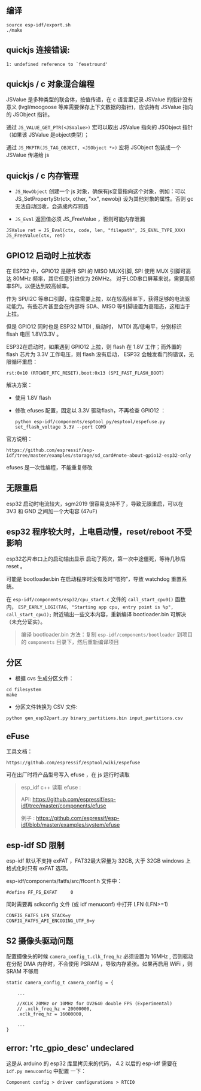 ## 编译

```
source esp-idf/export.sh
./make
```

## quickjs 连接错误:
```
1: undefined reference to `fesetround'
```


## quickjs / c 对象混合编程

JSValue 是多种类型的联合体，按值传递，在 c 语言里记录 JSValue 的指针没有意义 (lvgl/moogoose 等库需要保存上下文数据的指针)，应该持有 JSValue 指向的 JSObject 指针。

通过 `JS_VALUE_GET_PTR(<JSValue>)` 宏可以取出 JSValue 指向的 JSObject 指针（如果该 JSValue 是object类型）；

通过 `JS_MKPTR(JS_TAG_OBJECT, <JSObject *>)` 宏将 JSObject 包装成一个 JSValue 传递给 js


##  quickjs / c 内存管理

* `JS_NewObject` 创建一个 js 对象，确保有js变量指向这个对象，例如：可以 JS_SetPropertyStr(ctx, other, "xx", newobj) 设为其他对象的属性。否则 gc 无法自动回收，会造成内存邪路

* `JS_Eval` 返回值必须 JS_FreeValue ，否则可能内存泄漏
```
JSValue ret = JS_Eval(ctx, code, len, "filepath", JS_EVAL_TYPE_XXX)
JS_FreeValue(ctx, ret)
```



## GPIO12 启动时上拉状态

在 ESP32 中，GPIO12 是硬件 SPI 的 MISO MUX引脚, SPI 使用 MUX 引脚可高达 80MHz 频率，其它任意引进仅为 26MHz。
对于LCD串口屏幕来说，需要高频率SPI，以便达到较高帧率。

作为 SPI/I2C 等串口引脚，往往需要上拉，以在较高频率下，获得足够的电流驱动能力。有些芯片甚至会在内部将 SDA、MISO 等引脚设置为高阻态，这相当于上拉。

但是 GPIO12 同时也是 ESP32 MTDI , 启动时， MTDI 高/低电平，分别标识 flsah 电压 1.8V/3.3V 。

ESP32在启动时，如果遇到 GPIO12 上拉，则 flash 在 1.8V 工作；而外置的 flash 芯片为 3.3V 工作电压，则 flash 没有启动， ESP32 会触发看门狗错误，无限循环重启：

```
rst:0x10 (RTCWDT_RTC_RESET),boot:0x13 (SPI_FAST_FLASH_BOOT)
```

解决方案：

* 使用 1.8V flash

* 修改 efuses 配置，固定以 3.3V 驱动flash，不再检查 GPIO12 ：

    ```
    python esp-idf/components/esptool_py/esptool/espefuse.py set_flash_voltage 3.3V --port COM9
    ```

官方说明：
```
https://github.com/espressif/esp-idf/tree/master/examples/storage/sd_card#note-about-gpio12-esp32-only
```

efuses 是一次性编程，不能重复修改

## 无限重启

esp32 启动时电流较大，sgm2019 很容易支持不了，导致无限重启，可以在 3V3 和 GND 之间加一个大电容 (47uF)


## esp32 程序较大时，上电启动慢，reset/reboot 不受影响

esp32芯片串口上的启动输出显示 启动了两次，第一次中途僵死，等待几秒后 reset 。

可能是 bootloader.bin 在启动程序时没有及时“喂狗”，导致 watchdog 重置系统。

在 `esp-idf/components/esp32/cpu_start.c` 文件的 `call_start_cpu0()` 函数内， `ESP_EARLY_LOGI(TAG, "Starting app cpu, entry point is %p", call_start_cpu1);` 
附近输出一些文本内容，重新编译 bootloader.bin 可解决（未充分证实）。


> 编译 bootloader.bin 方法：复制 `esp-idf/components/bootloader` 到项目的 `components` 目录下，然后重新编译项目


## 分区

* 根据 cvs 生成分区文件：

```
cd filesystem
make
```

* 分区文件转换为 CSV 文件:
```
python gen_esp32part.py binary_partitions.bin input_partitions.csv
```


## eFuse

工具文档：

```
https://github.com/espressif/esptool/wiki/espefuse
```

可在出厂时将产品型号写入 efuse ，在 js 运行时读取

> esp_idf c++ 读取 efuse :
>
> API: https://github.com/espressif/esp-idf/tree/master/components/efuse
>
> 例子 : https://github.com/espressif/esp-idf/blob/master/examples/system/efuse


## esp-idf SD 限制

esp-idf 默认不支持 exFAT ，FAT32最大容量为 32GB, 大于 32GB windows 上格式化时只有 exFAT 选项。


esp-idf/components/fatfs/src/ffconf.h 文件中：
```
#define FF_FS_EXFAT		0
```

同时需要再 sdkconfig 文件 (或 idf menuconf) 中打开 LFN (LFN>=1)
```
CONFIG_FATFS_LFN_STACK=y
CONFIG_FATFS_API_ENCODING_UTF_8=y
```

## S2 摄像头驱动问题

配置摄像头的时候 `camera_config_t.clk_freq_hz` 必须设置为 16MHz , 否则驱动在分配 DMA 内存时，不会使用 PSRAM ，导致内存紧张。如果再启用 WiFi ，则 SRAM 不够用

```
static camera_config_t camera_config = {

    ...

    //XCLK 20MHz or 10MHz for OV2640 double FPS (Experimental)
    // .xclk_freq_hz = 20000000,
    .xclk_freq_hz = 16000000,
    
    ...
}
```


## error: 'rtc_gpio_desc' undeclared

这是从 arduino 的 esp32 库里拷贝来的代码， 4.2 以后的 esp-idf 需要在  `idf.py menuconfig` 中配置 一下：

```
Component config > driver configurations > RTCI0
```